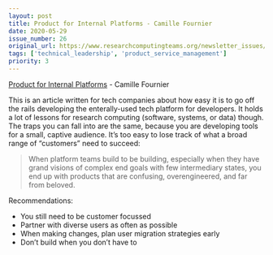 ```yaml
---
layout: post
title: Product for Internal Platforms - Camille Fournier
date: 2020-05-29
issue_number: 26
original_url: https://www.researchcomputingteams.org/newsletter_issues/0026
tags: ['technical_leadership', 'product_service_management']
priority: 3
---
```


<!-- markdownlint-disable MD033 -->
<!-- markdownlint-disable MD041 -->
<!-- markdownlint-disable MD049 -->

[Product for Internal Platforms](https://medium.com/@skamille/product-for-internal-platforms-9205c3a08142) - Camille Fournier

This is an article written for tech companies about how easy it is to go off the rails developing the enterally-used tech platform for developers.  It holds a lot of lessons for research computing (software, systems, or data) though.  The traps you can fall into are the same, because you are developing tools for a small, captive audience.  It’s too easy to lose track of what a broad range of “customers” need to succeed:

> When platform teams build to be building, especially when they have grand visions of complex end goals with few intermediary states, you end up with products that are confusing, overengineered, and far from beloved.

Recommendations:

* You still need to be customer focussed
* Partner with diverse users as often as possible
* When making changes, plan user migration strategies early
* Don’t build when you don’t have to
